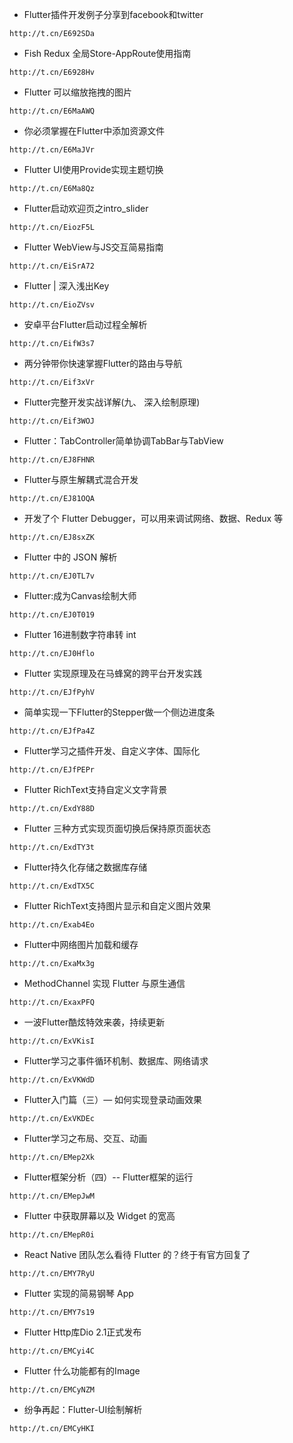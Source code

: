* Flutter插件开发例子分享到facebook和twitter

```
http://t.cn/E692SDa
```

* Fish Redux 全局Store-AppRoute使用指南

```
http://t.cn/E6928Hv
```

* Flutter 可以缩放拖拽的图片

```
http://t.cn/E6MaAWQ
```

* 你必须掌握在Flutter中添加资源文件

```
http://t.cn/E6MaJVr
```

* Flutter UI使用Provide实现主题切换

```
http://t.cn/E6Ma8Qz
```

* Flutter启动欢迎页之intro_slider

```
http://t.cn/EiozF5L
```

* Flutter WebView与JS交互简易指南

```
http://t.cn/EiSrA72
```

* Flutter | 深入浅出Key

```
http://t.cn/EioZVsv
```

* 安卓平台Flutter启动过程全解析

```
http://t.cn/EifW3s7
```

* 两分钟带你快速掌握Flutter的路由与导航

```
http://t.cn/Eif3xVr
```

* Flutter完整开发实战详解(九、 深入绘制原理)

```
http://t.cn/Eif3WOJ
```

* Flutter：TabController简单协调TabBar与TabView

```
http://t.cn/EJ8FHNR
```

* Flutter与原生解耦式混合开发

```
http://t.cn/EJ81OQA
```

* 开发了个 Flutter Debugger，可以用来调试网络、数据、Redux 等

```
http://t.cn/EJ8sxZK
```

* Flutter 中的 JSON 解析

```
http://t.cn/EJ0TL7v
```

* Flutter:成为Canvas绘制大师

```
http://t.cn/EJ0T019
```

* Flutter 16进制数字符串转 int

```
http://t.cn/EJ0Hflo
```

* Flutter 实现原理及在马蜂窝的跨平台开发实践

```
http://t.cn/EJfPyhV
```

* 简单实现一下Flutter的Stepper做一个侧边进度条

```
http://t.cn/EJfPa4Z
```

* Flutter学习之插件开发、自定义字体、国际化

```
http://t.cn/EJfPEPr
```

* Flutter RichText支持自定义文字背景

```
http://t.cn/ExdY88D
```

* Flutter 三种方式实现页面切换后保持原页面状态

```
http://t.cn/ExdTY3t
```

* Flutter持久化存储之数据库存储

```
http://t.cn/ExdTX5C
```

* Flutter RichText支持图片显示和自定义图片效果

```
http://t.cn/Exab4Eo
```

* Flutter中网络图片加载和缓存

```
http://t.cn/ExaMx3g
```

* MethodChannel 实现 Flutter 与原生通信

```
http://t.cn/ExaxPFQ
```

* 一波Flutter酷炫特效来袭，持续更新

```
http://t.cn/ExVKisI
```

* Flutter学习之事件循环机制、数据库、网络请求

```
http://t.cn/ExVKWdD
```

* Flutter入门篇（三）— 如何实现登录动画效果

```
http://t.cn/ExVKDEc
```

* Flutter学习之布局、交互、动画

```
http://t.cn/EMep2Xk
```

* Flutter框架分析（四）-- Flutter框架的运行

```
http://t.cn/EMepJwM
```

* Flutter 中获取屏幕以及 Widget 的宽高

```
http://t.cn/EMepR0i
```

* React Native 团队怎么看待 Flutter 的？终于有官方回复了

```
http://t.cn/EMY7RyU
```

* Flutter 实现的简易钢琴 App

```
http://t.cn/EMY7s19
```

* Flutter Http库Dio 2.1正式发布

```
http://t.cn/EMCyi4C
```

* Flutter 什么功能都有的Image

```
http://t.cn/EMCyNZM
```

* 纷争再起：Flutter-UI绘制解析

```
http://t.cn/EMCyHKI
```
